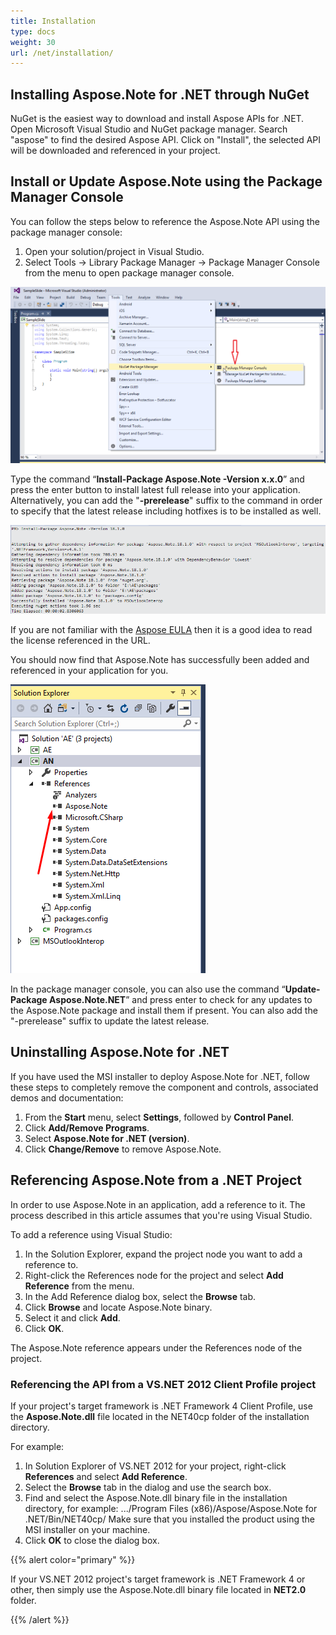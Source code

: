 ```yaml
---
title: Installation
type: docs
weight: 30
url: /net/installation/
---
```


## **Installing Aspose.Note for .NET through NuGet**
NuGet is the easiest way to download and install Aspose APIs for .NET. Open Microsoft Visual Studio and NuGet package manager. Search "aspose" to find the desired Aspose API. Click on "Install", the selected API will be downloaded and referenced in your project.
## **Install or Update Aspose.Note using the Package Manager Console**
You can follow the steps below to reference the Aspose.Note API using the package manager console:

1. Open your solution/project in Visual Studio.
1. Select Tools -> Library Package Manager -> Package Manager Console from the menu to open package manager console.

![todo:image_alt_text](installation_1.png)

Type the command “**Install-Package Aspose.Note -Version x.x.0**” and press the enter button to install latest full release into your application. Alternatively, you can add the "**-prerelease**" suffix to the command in order to specify that the latest release including hotfixes is to be installed as well.

![todo:image_alt_text](installation_2.png)

If you are not familiar with the [Aspose EULA](http://www.aspose.com/corporate/purchase/end-user-license-agreement.aspx) then it is a good idea to read the license referenced in the URL. 

You should now find that Aspose.Note has successfully been added and referenced in your application for you.

![todo:image_alt_text](installation_3.png)

In the package manager console, you can also use the command “**Update-Package Aspose.Note.NET**” and press enter to check for any updates to the Aspose.Note package and install them if present. You can also add the "-prerelease" suffix to update the latest release.
## **Uninstalling Aspose.Note for .NET**
If you have used the MSI installer to deploy Aspose.Note for .NET, follow these steps to completely remove the component and controls, associated demos and documentation:

1. From the **Start** menu, select **Settings**, followed by **Control Panel**.
1. Click **Add/Remove Programs**.
1. Select **Aspose.Note for .NET (version)**.
1. Click **Change/Remove** to remove Aspose.Note.
## **Referencing Aspose.Note from a .NET Project**
In order to use Aspose.Note in an application, add a reference to it. The process described in this article assumes that you're using Visual Studio.

To add a reference using Visual Studio:

1. In the Solution Explorer, expand the project node you want to add a reference to.
1. Right-click the References node for the project and select **Add Reference** from the menu.
1. In the Add Reference dialog box, select the **Browse** tab.
1. Click **Browse** and locate Aspose.Note binary.
1. Select it and click **Add**.
1. Click **OK**.

The Aspose.Note reference appears under the References node of the project.
### **Referencing the API from a VS.NET 2012 Client Profile project**
If your project's target framework is .NET Framework 4 Client Profile, use the **Aspose.Note.dll** file located in the NET40cp folder of the installation directory.

For example:

1. In Solution Explorer of VS.NET 2012 for your project, right-click **References** and select **Add Reference**.
1. Select the **Browse** tab in the dialog and use the search box.
1. Find and select the Aspose.Note.dll binary file in the installation directory, for example: .../Program Files (x86)/Aspose/Aspose.Note for .NET/Bin/NET40cp/
   Make sure that you installed the product using the MSI installer on your machine.
1. Click **OK** to close the dialog box.

{{% alert color="primary" %}} 

If your VS.NET 2012 project's target framework is .NET Framework 4 or other, then simply use the Aspose.Note.dll binary file located in **NET2.0** folder.

{{% /alert %}}
